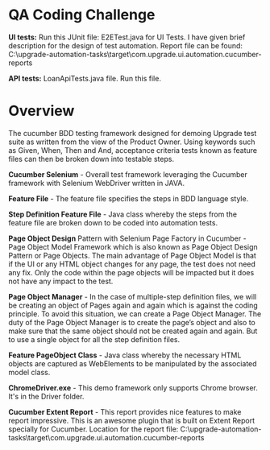 #  QA Coding Challenge  #

**UI tests:** Run this JUnit file: E2ETest.java for UI Tests. I have given brief description for the design of test automation. Report file can be found: C:\upgrade-automation-tasks\target\com.upgrade.ui.automation.cucumber-reports

**API tests:** LoanApiTests.java file. Run this file.

# **Overview** #

The cucumber BDD testing framework designed for demoing Upgrade test suite as written from the view of the Product Owner. Using keywords such as Given, When, Then and And, acceptance criteria tests known as feature files can then be broken down into testable steps.

**Cucumber Selenium** - Overall test framework leveraging the Cucumber framework with Selenium WebDriver written in JAVA.

**Feature File** - The feature file specifies the steps in BDD language style.

**Step Definition Feature File** - Java class whereby the steps from the feature file are broken down to be coded into automation tests.

**Page Object Design** Pattern with Selenium Page Factory in Cucumber - Page Object Model Framework which is also known as Page Object Design Pattern or Page Objects. The main advantage of Page Object Model is that if the UI or any HTML object changes for any page, the test does not need any fix. Only the code within the page objects will be impacted but it does not have any impact to the test.

**Page Object Manager** - In the case of multiple-step definition files, we will be creating an object of Pages again and again which is against the coding principle. To avoid this situation, we can create a Page Object Manager. The duty of the Page Object Manager is to create the page’s object and also to make sure that the same object should not be created again and again. But to use a single object for all the step definition files.

**Feature PageObject Class** - Java class whereby the necessary HTML objects are captured as WebElements to be manipulated by the associated model class.

**ChromeDriver.exe** - This demo framework only supports Chrome browser. It's in the Driver folder.

**Cucumber Extent Report** - This report provides nice features to make report impressive. This is an awesome plugin that is built on Extent Report specially for Cucumber. Location for the report file: C:\upgrade-automation-tasks\target\com.upgrade.ui.automation.cucumber-reports

